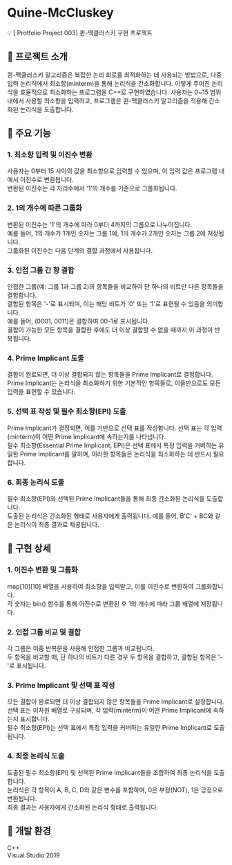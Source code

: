 # Quine-McCluskey
💡 [ Protfolio Project 003] 퀸-맥클러스키 구현 프로젝트

## 📌 프로젝트 소개
퀸-맥클러스키 알고리즘은 복잡한 논리 회로를 최적화하는 데 사용되는 방법으로, 다중 입력 논리식에서 최소항(minterm)을 통해 논리식을 간소화합니다. 이렇게 주어진 논리식을 효율적으로 최소화하는 프로그램을 C++로 구현하였습니다. 사용자는 0~15 범위 내에서 사용할 최소항을 입력하고, 프로그램은 퀸-맥클러스키 알고리즘을 적용해 간소화된 논리식을 도출합니다.

## 📌 주요 기능
### 1. 최소항 입력 및 이진수 변환
  사용자는 0부터 15 사이의 값을 최소항으로 입력할 수 있으며, 이 입력 값은 프로그램 내에서 이진수로 변환됩니다.  
변환된 이진수는 각 자리수에서 '1'의 개수를 기준으로 그룹화됩니다.  

### 2. 1의 개수에 따른 그룹화
변환된 이진수는 '1'의 개수에 따라 0부터 4까지의 그룹으로 나누어집니다.  
예를 들어, 1의 개수가 1개인 숫자는 그룹 1에, 1의 개수가 2개인 숫자는 그룹 2에 저장됩니다.  
그룹화된 이진수는 다음 단계의 결합 과정에서 사용됩니다.  

### 3. 인접 그룹 간 항 결합
인접한 그룹(예: 그룹 1과 그룹 2)의 항목들을 비교하여 단 하나의 비트만 다른 항목들을 결합합니다.  
결합된 항목은 '-'로 표시되며, 이는 해당 비트가 '0' 또는 '1'로 표현될 수 있음을 의미합니다.  
예를 들어, (0001, 0011)은 결합하여 00-1로 표시됩니다.  
결합이 가능한 모든 항목을 결합한 후에도 더 이상 결합할 수 없을 때까지 이 과정이 반복됩니다.  

### 4. Prime Implicant 도출
결합이 완료되면, 더 이상 결합되지 않는 항목들을 Prime Implicant로 결정합니다.  
Prime Implicant는 논리식을 최소화하기 위한 기본적인 항목들로, 이들만으로도 모든 입력을 표현할 수 있습니다.  

### 5. 선택 표 작성 및 필수 최소항(EPI) 도출
Prime Implicant가 결정되면, 이를 기반으로 선택 표를 작성합니다. 선택 표는 각 입력(minterm)이 어떤 Prime Implicant에 속하는지를 나타냅니다.  
필수 최소항(Essential Prime Implicant, EPI)은 선택 표에서 특정 입력을 커버하는 유일한 Prime Implicant를 말하며, 이러한 항목들은 논리식을 최소화하는 데 반드시 필요합니다.  

### 6. 최종 논리식 도출
필수 최소항(EPI)와 선택된 Prime Implicant들을 통해 최종 간소화된 논리식을 도출합니다.  
도출된 논리식은 간소화된 형태로 사용자에게 출력됩니다. 예를 들어, B'C' + BC와 같은 논리식이 최종 결과로 제공됩니다.  


## 📌 구현 상세
### 1. 이진수 변환 및 그룹화
map[10][10] 배열을 사용하여 최소항을 입력받고, 이를 이진수로 변환하여 그룹화합니다.  
각 숫자는 bin() 함수를 통해 이진수로 변환된 후 1의 개수에 따라 그룹 배열에 저장됩니다.  

### 2. 인접 그룹 비교 및 결합
각 그룹은 이중 반복문을 사용해 인접한 그룹과 비교됩니다.  
두 항목을 비교할 때, 단 하나의 비트가 다른 경우 두 항목을 결합하고, 결합된 항목은 '-'로 표시됩니다.  

### 3. Prime Implicant 및 선택 표 작성
모든 결합이 완료되면 더 이상 결합되지 않은 항목들을 Prime Implicant로 설정합니다.  
선택 표는 이차원 배열로 구성되며, 각 입력(minterm)이 어떤 Prime Implicant에 속하는지 표시합니다.  
필수 최소항(EPI)는 선택 표에서 특정 입력을 커버하는 유일한 Prime Implicant로 도출됩니다.  

### 4. 최종 논리식 도출
도출된 필수 최소항(EPI) 및 선택된 Prime Implicant들을 조합하여 최종 논리식을 도출합니다.  
논리식은 각 항목이 A, B, C, D와 같은 변수를 포함하며, 0은 부정(NOT), 1은 긍정으로 변환됩니다.  
최종 결과는 사용자에게 간소화된 논리식 형태로 출력됩니다.  

## 📌 개발 환경
  C++  
  Visual Studio 2019
